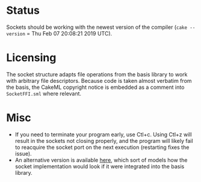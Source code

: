# Status
Sockets should be working with the newest version of the compiler (`cake --version` = Thu Feb 07 20:08:21 2019 UTC).

# Licensing
The socket structure adapts file operations from the basis library to work with arbitrary file descriptors. Because code is taken almost verbatim from the basis, the CakeML copyright notice is embedded as a comment into `SocketFFI.sml` where relevant.

# Misc
- If you need to terminate your program early, use Ctl+c. Using Ctl+z will result in the sockets not closing properly, and the program will likely fail to reacquire the socket port on the next execution (restarting fixes the issue).
- An alternative version is available [here](https://github.com/Gaj7/cakeml_sockets/tree/cleanup), which sort of models how the socket implementation would look if it were integrated into the basis library.
